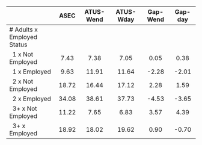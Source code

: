 
|                      |         ASEC |    ATUS-Wend |    ATUS-Wday |     Gap-Wend |      Gap-day |
| -------------------- | :----------: | :----------: | :----------: | :----------: | :----------: |
| # Adults x Employed Status |              |              |              |              |              |
| &nbsp;&nbsp;1 x Not Employed |         7.43 |         7.38 |         7.05 |         0.05 |         0.38 |
| &nbsp;&nbsp;1 x Employed |         9.63 |        11.91 |        11.64 |        -2.28 |        -2.01 |
| &nbsp;&nbsp;2 x Not Employed |        18.72 |        16.44 |        17.12 |         2.28 |         1.59 |
| &nbsp;&nbsp;2 x Employed |        34.08 |        38.61 |        37.73 |        -4.53 |        -3.65 |
| &nbsp;&nbsp;3+ x Not Employed |        11.22 |         7.65 |         6.83 |         3.57 |         4.39 |
| &nbsp;&nbsp;3+ x Employed |        18.92 |        18.02 |        19.62 |         0.90 |        -0.70 |


